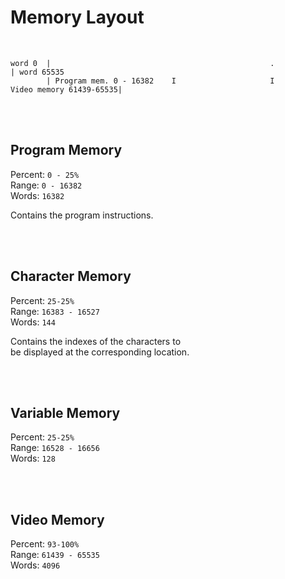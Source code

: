 
# Memory Layout

<br>

```
word 0  |                                                 .                                            | word 65535
        | Program mem. 0 - 16382    I                     I                    Video memory 61439-65535|
```

<br>
<br>

## Program Memory

Percent: `0 - 25%` <br>
Range: `0 - 16382` <br>
Words: `16382`

Contains the program instructions.

<br>
<br>

## Character Memory

Percent: `25-25%` <br>
Range: `16383 - 16527` <br>
Words: `144`

Contains the indexes of the characters to <br>
be displayed at the corresponding location.

<br>
<br>

## Variable Memory

Percent: `25-25%` <br>
Range: `16528 - 16656` <br>
Words: `128`

<br>
<br>

## Video Memory

Percent: `93-100%` <br>
Range: `61439 - 65535` <br>
Words: `4096`

<br>

